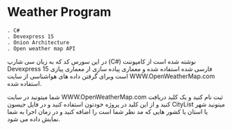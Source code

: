 # Weather Program

    . C#
    . Devexpress 15
    . Onion Architecture
    . Open weather map API


در این سورس کد که به زبان سی  شارپ (C#)
نوشته شده است از کامپوننت 
Devexpress 15 
فارسی شده استفاده شده و معماری پیاده سازی ار معماری پیازی است  وبرای گرفتن داده های هواشناسی از سایت 
WWW.OpenWeatherMap.com
استفاده شده.

شما میتونید در سایت
WWW.OpenWeatherMap.com 
ثبت نام کنید و یک کلید دریافت کنید و از این کلید در پروژه خودتون استفاده کنید و در فایل جیسون 
CityList
میتونید شهر یا استان یا کشور هایی که مد نظر شما است را اضافه کنید و در زمان اجرا به شما نمایش داده می شود.
